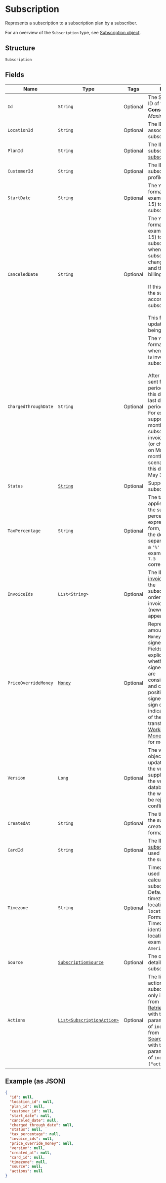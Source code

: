 
# Subscription

Represents a subscription to a subscription plan by a subscriber.

For an overview of the `Subscription` type, see
[Subscription object](https://developer.squareup.com/docs/subscriptions-api/overview#subscription-object-overview).

## Structure

`Subscription`

## Fields

| Name | Type | Tags | Description | Getter |
|  --- | --- | --- | --- | --- |
| `Id` | `String` | Optional | The Square-assigned ID of the subscription.<br>**Constraints**: *Maximum Length*: `255` | String getId() |
| `LocationId` | `String` | Optional | The ID of the location associated with the subscription. | String getLocationId() |
| `PlanId` | `String` | Optional | The ID of the subscribed-to [subscription plan](../../doc/models/catalog-subscription-plan.md). | String getPlanId() |
| `CustomerId` | `String` | Optional | The ID of the subscribing [customer](../../doc/models/customer.md) profile. | String getCustomerId() |
| `StartDate` | `String` | Optional | The `YYYY-MM-DD`-formatted date (for example, 2013-01-15) to start the subscription. | String getStartDate() |
| `CanceledDate` | `String` | Optional | The `YYYY-MM-DD`-formatted date (for example, 2013-01-15) to cancel the subscription,<br>when the subscription status changes to `CANCELED` and the subscription billing stops.<br><br>If this field is not set, the subscription ends according its subscription plan.<br><br>This field cannot be updated, other than being cleared. | String getCanceledDate() |
| `ChargedThroughDate` | `String` | Optional | The `YYYY-MM-DD`-formatted date up to when the subscriber is invoiced for the<br>subscription.<br><br>After the invoice is sent for a given billing period,<br>this date will be the last day of the billing period.<br>For example,<br>suppose for the month of May a subscriber gets an invoice<br>(or charged the card) on May 1. For the monthly billing scenario,<br>this date is then set to May 31. | String getChargedThroughDate() |
| `Status` | [`String`](../../doc/models/subscription-status.md) | Optional | Supported subscription statuses. | String getStatus() |
| `TaxPercentage` | `String` | Optional | The tax amount applied when billing the subscription. The<br>percentage is expressed in decimal form, using a `'.'` as the decimal<br>separator and without a `'%'` sign. For example, a value of `7.5`<br>corresponds to 7.5%. | String getTaxPercentage() |
| `InvoiceIds` | `List<String>` | Optional | The IDs of the [invoices](../../doc/models/invoice.md) created for the<br>subscription, listed in order when the invoices were created<br>(newest invoices appear first). | List<String> getInvoiceIds() |
| `PriceOverrideMoney` | [`Money`](../../doc/models/money.md) | Optional | Represents an amount of money. `Money` fields can be signed or unsigned.<br>Fields that do not explicitly define whether they are signed or unsigned are<br>considered unsigned and can only hold positive amounts. For signed fields, the<br>sign of the value indicates the purpose of the money transfer. See<br>[Working with Monetary Amounts](https://developer.squareup.com/docs/build-basics/working-with-monetary-amounts)<br>for more information. | Money getPriceOverrideMoney() |
| `Version` | `Long` | Optional | The version of the object. When updating an object, the version<br>supplied must match the version in the database, otherwise the write will<br>be rejected as conflicting. | Long getVersion() |
| `CreatedAt` | `String` | Optional | The timestamp when the subscription was created, in RFC 3339 format. | String getCreatedAt() |
| `CardId` | `String` | Optional | The ID of the [subscriber's](../../doc/models/customer.md) [card](../../doc/models/card.md)<br>used to charge for the subscription. | String getCardId() |
| `Timezone` | `String` | Optional | Timezone that will be used in date calculations for the subscription.<br>Defaults to the timezone of the location based on `location_id`.<br>Format: the IANA Timezone Database identifier for the location timezone (for example, `America/Los_Angeles`). | String getTimezone() |
| `Source` | [`SubscriptionSource`](../../doc/models/subscription-source.md) | Optional | The origination details of the subscription. | SubscriptionSource getSource() |
| `Actions` | [`List<SubscriptionAction>`](../../doc/models/subscription-action.md) | Optional | The list of scheduled actions on this subscription. It is set only in the response from  <br>[RetrieveSubscription](../../doc/api/subscriptions.md#retrieve-subscription) with the query parameter<br>of `include=actions` or from<br>[SearchSubscriptions](../../doc/api/subscriptions.md#search-subscriptions) with the input parameter<br>of `include:["actions"]`. | List<SubscriptionAction> getActions() |

## Example (as JSON)

```json
{
  "id": null,
  "location_id": null,
  "plan_id": null,
  "customer_id": null,
  "start_date": null,
  "canceled_date": null,
  "charged_through_date": null,
  "status": null,
  "tax_percentage": null,
  "invoice_ids": null,
  "price_override_money": null,
  "version": null,
  "created_at": null,
  "card_id": null,
  "timezone": null,
  "source": null,
  "actions": null
}
```

